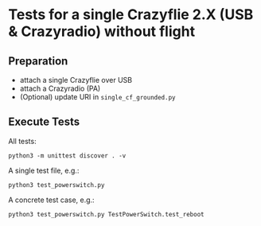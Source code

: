 # Tests for a single Crazyflie 2.X (USB & Crazyradio) without flight

## Preparation

* attach a single Crazyflie over USB
* attach a Crazyradio (PA)
* (Optional) update URI in `single_cf_grounded.py`

## Execute Tests

All tests:

```
python3 -m unittest discover . -v
```

A single test file, e.g.:

```
python3 test_powerswitch.py
```

A concrete test case, e.g.:

```
python3 test_powerswitch.py TestPowerSwitch.test_reboot
```